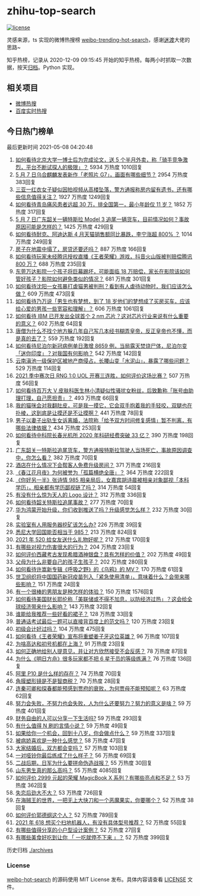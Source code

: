 # zhihu-top-search

[![license](https://img.shields.io/github/license/Arrackisarookie/zhihu-top-search)](https://github.com/Arrackisarookie/zhihu-top-search/blob/master/LICENSE)

灵感来源，ts 实现的微博热搜榜 [weibo-trending-hot-search](https://github.com/justjavac/weibo-trending-hot-search)，感谢[迷渡](https://github.com/justjavac)大佬的思路~

知乎热榜，记录从 2020-12-09 09:15:45 开始的知乎热榜。每两小时抓取一次数据，按天[归档](./archives)。Python 实现。

## 相关项目
+ [微博热搜](https://github.com/Arrackisarookie/weibo-hot-search)
+ [百度实时热搜](https://github.com/Arrackisarookie/baidu-hot-search)

## 今日热门榜单

<!-- Rank Begin -->

最后更新时间 2021-05-08 04:20:48

1. [如何看待北京大学一博士后为完成论文，送 5 个半月外卖，称「骑手竞争激烈，平台不断试探人的极限」？](https://www.zhihu.com/question/458170986) 5934 万热度 1010回复
1. [5 月 7 日乌合麒麟发表新作「老照片 G7」，画面有哪些细节？](https://www.zhihu.com/question/458184079) 2954 万热度 383回复
1. [三亚一红衣女子疑似因拍视频从高楼坠落，警方通报称房内留有遗书，还有哪些信息值得关注？](https://www.zhihu.com/question/458070461) 1927 万热度 1249回复
1. [如何看待青岛痛风患者远超 30 万，排全国第一，最小年龄仅 11 岁？](https://www.zhihu.com/question/457241530) 1852 万热度 317回复
1. [5 月 7 日广东韶关一辆特斯拉 Model 3 追尾一辆货车，目前情况如何？事故原因可能是怎样的？](https://www.zhihu.com/question/458230688) 1425 万热度 429回复
1. [如何看待耐克、阿迪达斯 4 月天猫销售额同比暴跌，李宁涨超 800% ？](https://www.zhihu.com/question/458198356) 1014 万热度 249回复
1. [房子在地震中塌了，房贷还要还吗？](https://www.zhihu.com/question/63716904) 887 万热度 166回复
1. [如何看待玩家未经腾讯授权直播《王者荣耀》游戏，抖音火山版被判赔偿腾讯 800 万？](https://www.zhihu.com/question/458207960) 688 万热度 235回复
1. [东莞万达影院一个孩子将巨幕踢坏，可能面临 18 万赔偿，家长在影院该如何管好孩子？影院如何避免类似的情况？](https://www.zhihu.com/question/457624626) 681 万热度 301回复
1. [如何看待沈阳一女孩暴打虐猫男被判刑？看到有人虐待动物时，我们应该怎么做？](https://www.zhihu.com/question/458191979) 609 万热度 473回复
1. [如何看待乃万说「男生也有梦想，到了 18 岁他们的梦想成了买房买车，应该给心爱的男孩一些宽容和理解」？](https://www.zhihu.com/question/458072558) 606 万热度 1061回复
1. [如何看待 IBM 已开发出全球首个 2 nm 芯片？这对芯片行业来说有什么重要的意义？](https://www.zhihu.com/question/458099340) 602 万热度 64回复
1. [唐僧为什么不找个地方躲几年自己写几本经书糊弄皇帝，反正皇帝也不懂，而是真的去了？](https://www.zhihu.com/question/457874561) 559 万热度 192回复
1. [如何看待尼泊尔新冠病例单日激增 8659 例，当局露天焚烧尸体，尼泊尔变「迷你印度」？对我国有何影响？](https://www.zhihu.com/question/457888018) 542 万热度 142回复
1. [云南滇池一级保护区被地产商侵占，长腰山变「水泥山」，暴露了哪些问题？](https://www.zhihu.com/question/458176455) 529 万热度 114回复
1. [2021 季中赛次日 RNG 1:0 UOL 开赛三连胜，如何评价这场比赛？](https://www.zhihu.com/question/458261332) 507 万热度 56回复
1. [如何看待百万大 V 皮肤科医生林小清疑似性骚扰女粉丝，后致歉称「账号由助理打理，自己愿担责」？](https://www.zhihu.com/question/458204493) 493 万热度 66回复
1. [我的猫咪会对我翻肚皮，可是我一摸它，它会双手抱着我的手轻咬，双腿也在扑棱，这到底是让摸还是不让摸啊？](https://www.zhihu.com/question/442629160) 441 万热度 78回复
1. [男子以妻子出轨生女诉离婚，法院称「给予双方时间修复感情」暂不判离，有哪些法律依据？](https://www.zhihu.com/question/458189714) 434 万热度 253回复
1. [如何看待中科院长春光机所 2020 年科研经费突破 33 亿？](https://www.zhihu.com/question/457734337) 390 万热度 198回复
1. [广东韶关一特斯拉追尾货车，警方通报特斯拉驾驶人当场死亡，事故原因调查中，你怎么看？](https://www.zhihu.com/question/458241432) 382 万热度 70回复
1. [酒店在什么情况下会帮客人免费升级房间？](https://www.zhihu.com/question/26920344) 371 万热度 216回复
1. [《春江花月夜》为何被誉为「孤篇横绝全唐」？](https://www.zhihu.com/question/301477404) 364 万热度 222回复
1. [《你好另一半》张诗情 985 相亲局后，女嘉宾胡诗晨被相亲对象鄙视「本科学历」，相亲都有学历鄙视链了吗？](https://www.zhihu.com/question/456452569) 314 万热度 54回复
1. [有没有什么惊为天人的 Logo 设计？](https://www.zhihu.com/question/335957333) 312 万热度 336回复
1. [如何看待韶关特斯拉追尾事故？](https://www.zhihu.com/question/458219985) 277 万热度 70回复
1. [华为鸿蒙开始升级，你们收到推送了吗？升级感觉怎么样？](https://www.zhihu.com/question/456976153) 232 万热度 30回复
1. [实验室有人用服务器挖矿该怎么办?](https://www.zhihu.com/question/451758003) 226 万热度 39回复
1. [悉尼大学回国能否相当于 985？](https://www.zhihu.com/question/266843003) 213 万热度 824回复
1. [2021 年 520 给女友送什么礼物好呢？](https://www.zhihu.com/question/457741080) 212 万热度 170回复
1. [有哪些对视力伤害很大的行为？](https://www.zhihu.com/question/384087324) 204 万热度 23回复
1. [如何评价西藏考古发现希腊酒神银盘？具有怎样的价值？](https://www.zhihu.com/question/457689078) 202 万热度 49回复
1. [父母为什么非要自己的孩子生孩子？](https://www.zhihu.com/question/457863388) 202 万热度 280回复
1. [如何看待许嵩新专辑《呼吸之野》的《乌鸦》的 MV？](https://www.zhihu.com/question/458282787) 170 万热度 61回复
1. [世卫组织将中国国药新冠疫苗列入「紧急使用清单」，意味着什么？会带来哪些影响？](https://www.zhihu.com/question/458276429) 151 万热度 24回复
1. [有一个很棒的男朋友是种怎样的体验？](https://www.zhihu.com/question/37379581) 150 万热度 1576回复
1. [如何看待美国财长耶伦称「美联储或不得不加息，以防经济过热」？这会给全球经济带来什么影响？](https://www.zhihu.com/question/457850060) 143 万热度 32回复
1. [谁能给我推荐一些好看的裙子？](https://www.zhihu.com/question/452199398) 128 万热度 33回复
1. [普通话考试最后一题可以直接背百度上的范文吗？](https://www.zhihu.com/question/453538698) 120 万热度 23回复
1. [初级会计好过吗？](https://www.zhihu.com/question/317553804) 104 万热度 475回复
1. [如何看待《王者荣耀》宣布将重塑姜子牙这位英雄？](https://www.zhihu.com/question/457939742) 96 万热度 107回复
1. [为啥高达和初号机都在上海？](https://www.zhihu.com/question/457070563) 91 万热度 23回复
1. [如何正确地给别人提意见，并让对方欣然接受不会反感？](https://www.zhihu.com/question/40288998) 78 万热度 87回复
1. [为什么《明日方舟》很多玩家都不把 6 星干员的等级练满？](https://www.zhihu.com/question/453080628) 76 万热度 136回复
1. [阿里 P10 是什么样的存在？](https://www.zhihu.com/question/307907539) 74 万热度 70回复
1. [角膜塑形镜是不是智商税？](https://www.zhihu.com/question/425556684) 70 万热度 28回复
1. [连秦可卿和探春都能预感到贾府的衰败，为何贾母不能预知呢？](https://www.zhihu.com/question/454745776) 63 万热度 62回复
1. [努力会失败，不努力也会失败，人为什么还要努力？努力的意义是啥？](https://www.zhihu.com/question/456002749) 59 万热度 401回复
1. [财务自由的人可以分享一下生活吗?](https://www.zhihu.com/question/452616303) 59 万热度 293回复
1. [有什么值得 N 刷的言情小说？](https://www.zhihu.com/question/446606462) 59 万热度 49回复
1. [如果给你一个机会，回到十八岁，你会做点什么？](https://www.zhihu.com/question/454167575) 59 万热度 337回复
1. [被病娇喜欢是一种什么感觉？](https://www.zhihu.com/question/378449678) 58 万热度 47回复
1. [大家结婚后，双方都会变吗？](https://www.zhihu.com/question/448732110) 57 万热度 103回复
1. [一对哑铃你最后练成了什么样子？](https://www.zhihu.com/question/378688672) 56 万热度 69回复
1. [二战后期，日军为什么要拼命伪造战报？](https://www.zhihu.com/question/457656500) 55 万热度 30回复
1. [山东男生真的那么高吗？](https://www.zhihu.com/question/336226437) 55 万热度 4085回复
1. [如何评价 2999 元起的荣耀 MagicBook X 系列？有哪些亮点和不足？](https://www.zhihu.com/question/458017940) 53 万热度 362回复
1. [失恋后劲大不大？](https://www.zhihu.com/question/371918832) 53 万热度 726回复
1. [在海贼王的世界，一把无上大快刀和一个恶魔果实，你要哪个？](https://www.zhihu.com/question/458033933) 52 万热度 38回复
1. [如何评价郭德纲这个人？](https://www.zhihu.com/question/35789696) 52 万热度 789回复
1. [2021 年 618 想买个扫地机器人，有没有具体型号推荐？](https://www.zhihu.com/question/397698378) 52 万热度 55回复
1. [有哪些值得分享的小户型设计案例？](https://www.zhihu.com/question/442972054) 52 万热度 27回复
1. [有哪些美食好吃到让你 「 一吃就停不下来 」？](https://www.zhihu.com/question/435951969) 52 万热度 399回复
<!-- Rank End -->

历史归档 [./archives](./archives)

### License

[weibo-hot-search](https://github.com/Arrackisarookie/zhihu-top-search) 的源码使用 MIT License 发布。具体内容请查看 [LICENSE](./LICENSE) 文件。
